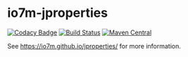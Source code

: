 io7m-jproperties
================

[![Codacy Badge](https://api.codacy.com/project/badge/Grade/c9ee639f0d5d47b0ae56e8c2b1a233a8)](https://www.codacy.com/app/github_79/jproperties?utm_source=github.com&utm_medium=referral&utm_content=io7m/jproperties&utm_campaign=badger)
[![Build Status](https://travis-ci.org/io7m/jproperties.svg?branch=master)](https://travis-ci.org/io7m/jproperties)
[![Maven Central](https://maven-badges.herokuapp.com/maven-central/com.io7m.jproperties/io7m-jproperties/badge.png)](https://maven-badges.herokuapp.com/maven-central/com.io7m.jproperties/io7m-jproperties)

See https://io7m.github.io/jproperties/ for more information.
